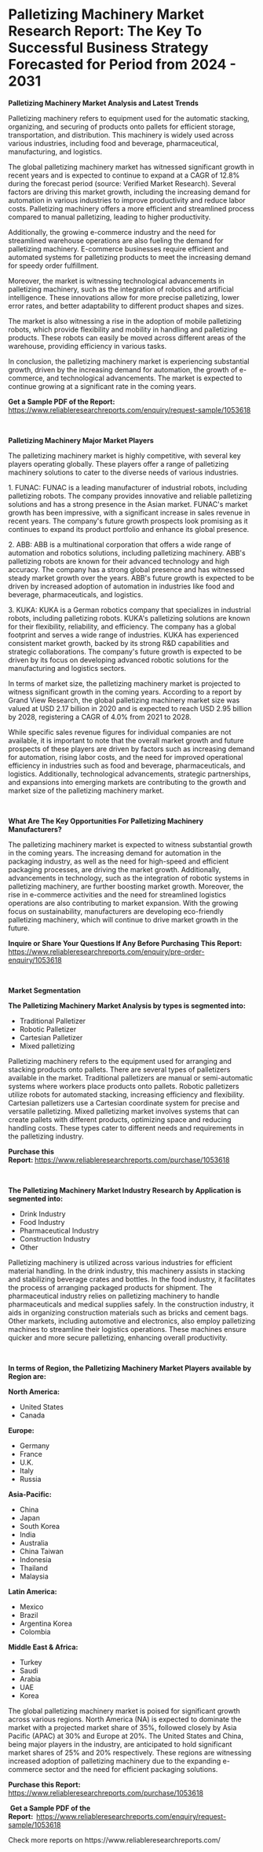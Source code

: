 <p><h1>Palletizing Machinery Market Research Report: The Key To Successful Business Strategy Forecasted for Period from 2024 - 2031</h1></p><p><strong>Palletizing Machinery Market Analysis and Latest Trends</strong></p>
<p><p>Palletizing machinery refers to equipment used for the automatic stacking, organizing, and securing of products onto pallets for efficient storage, transportation, and distribution. This machinery is widely used across various industries, including food and beverage, pharmaceutical, manufacturing, and logistics.</p><p>The global palletizing machinery market has witnessed significant growth in recent years and is expected to continue to expand at a CAGR of 12.8% during the forecast period (source: Verified Market Research). Several factors are driving this market growth, including the increasing demand for automation in various industries to improve productivity and reduce labor costs. Palletizing machinery offers a more efficient and streamlined process compared to manual palletizing, leading to higher productivity.</p><p>Additionally, the growing e-commerce industry and the need for streamlined warehouse operations are also fueling the demand for palletizing machinery. E-commerce businesses require efficient and automated systems for palletizing products to meet the increasing demand for speedy order fulfillment.</p><p>Moreover, the market is witnessing technological advancements in palletizing machinery, such as the integration of robotics and artificial intelligence. These innovations allow for more precise palletizing, lower error rates, and better adaptability to different product shapes and sizes.</p><p>The market is also witnessing a rise in the adoption of mobile palletizing robots, which provide flexibility and mobility in handling and palletizing products. These robots can easily be moved across different areas of the warehouse, providing efficiency in various tasks.</p><p>In conclusion, the palletizing machinery market is experiencing substantial growth, driven by the increasing demand for automation, the growth of e-commerce, and technological advancements. The market is expected to continue growing at a significant rate in the coming years.</p></p>
<p><strong>Get a Sample PDF of the Report:&nbsp;</strong> <a href="https://www.reliableresearchreports.com/enquiry/request-sample/1053618">https://www.reliableresearchreports.com/enquiry/request-sample/1053618</a></p>
<p>&nbsp;</p>
<p><strong>Palletizing Machinery Major Market Players</strong></p>
<p><p>The palletizing machinery market is highly competitive, with several key players operating globally. These players offer a range of palletizing machinery solutions to cater to the diverse needs of various industries.</p><p>1. FUNAC: FUNAC is a leading manufacturer of industrial robots, including palletizing robots. The company provides innovative and reliable palletizing solutions and has a strong presence in the Asian market. FUNAC's market growth has been impressive, with a significant increase in sales revenue in recent years. The company's future growth prospects look promising as it continues to expand its product portfolio and enhance its global presence.</p><p>2. ABB: ABB is a multinational corporation that offers a wide range of automation and robotics solutions, including palletizing machinery. ABB's palletizing robots are known for their advanced technology and high accuracy. The company has a strong global presence and has witnessed steady market growth over the years. ABB's future growth is expected to be driven by increased adoption of automation in industries like food and beverage, pharmaceuticals, and logistics.</p><p>3. KUKA: KUKA is a German robotics company that specializes in industrial robots, including palletizing robots. KUKA's palletizing solutions are known for their flexibility, reliability, and efficiency. The company has a global footprint and serves a wide range of industries. KUKA has experienced consistent market growth, backed by its strong R&D capabilities and strategic collaborations. The company's future growth is expected to be driven by its focus on developing advanced robotic solutions for the manufacturing and logistics sectors.</p><p>In terms of market size, the palletizing machinery market is projected to witness significant growth in the coming years. According to a report by Grand View Research, the global palletizing machinery market size was valued at USD 2.17 billion in 2020 and is expected to reach USD 2.95 billion by 2028, registering a CAGR of 4.0% from 2021 to 2028.</p><p>While specific sales revenue figures for individual companies are not available, it is important to note that the overall market growth and future prospects of these players are driven by factors such as increasing demand for automation, rising labor costs, and the need for improved operational efficiency in industries such as food and beverage, pharmaceuticals, and logistics. Additionally, technological advancements, strategic partnerships, and expansions into emerging markets are contributing to the growth and market size of the palletizing machinery market.</p></p>
<p>&nbsp;</p>
<p><strong>What Are The Key Opportunities For Palletizing Machinery Manufacturers?</strong></p>
<p><p>The palletizing machinery market is expected to witness substantial growth in the coming years. The increasing demand for automation in the packaging industry, as well as the need for high-speed and efficient packaging processes, are driving the market growth. Additionally, advancements in technology, such as the integration of robotic systems in palletizing machinery, are further boosting market growth. Moreover, the rise in e-commerce activities and the need for streamlined logistics operations are also contributing to market expansion. With the growing focus on sustainability, manufacturers are developing eco-friendly palletizing machinery, which will continue to drive market growth in the future.</p></p>
<p><strong>Inquire or Share Your Questions If Any Before Purchasing This Report:</strong> <a href="https://www.reliableresearchreports.com/enquiry/pre-order-enquiry/1053618">https://www.reliableresearchreports.com/enquiry/pre-order-enquiry/1053618</a></p>
<p>&nbsp;</p>
<p><strong>Market Segmentation</strong></p>
<p><strong>The Palletizing Machinery Market Analysis by types is segmented into:</strong></p>
<p><ul><li>Traditional Palletizer</li><li>Robotic Palletizer</li><li>Cartesian Palletizer</li><li>Mixed palletizing</li></ul></p>
<p><p>Palletizing machinery refers to the equipment used for arranging and stacking products onto pallets. There are several types of palletizers available in the market. Traditional palletizers are manual or semi-automatic systems where workers place products onto pallets. Robotic palletizers utilize robots for automated stacking, increasing efficiency and flexibility. Cartesian palletizers use a Cartesian coordinate system for precise and versatile palletizing. Mixed palletizing market involves systems that can create pallets with different products, optimizing space and reducing handling costs. These types cater to different needs and requirements in the palletizing industry.</p></p>
<p><strong>Purchase this Report:&nbsp;</strong><a href="https://www.reliableresearchreports.com/purchase/1053618">https://www.reliableresearchreports.com/purchase/1053618</a></p>
<p>&nbsp;</p>
<p><strong>The Palletizing Machinery Market Industry Research by Application is segmented into:</strong></p>
<p><ul><li>Drink Industry</li><li>Food Industry</li><li>Pharmaceutical Industry</li><li>Construction Industry</li><li>Other</li></ul></p>
<p><p>Palletizing machinery is utilized across various industries for efficient material handling. In the drink industry, this machinery assists in stacking and stabilizing beverage crates and bottles. In the food industry, it facilitates the process of arranging packaged products for shipment. The pharmaceutical industry relies on palletizing machinery to handle pharmaceuticals and medical supplies safely. In the construction industry, it aids in organizing construction materials such as bricks and cement bags. Other markets, including automotive and electronics, also employ palletizing machines to streamline their logistics operations. These machines ensure quicker and more secure palletizing, enhancing overall productivity.</p></p>
<p>&nbsp;</p>
<p><strong>In terms of Region, the Palletizing Machinery Market Players available by Region are:</strong></p>
<p>
    <p> <strong> North America: </strong>
        <ul>
            <li>United States</li>
            <li>Canada</li>
        </ul>
        </p> 
    <p> <strong> Europe: </strong>
        <ul>
            <li>Germany</li>
            <li>France</li>
            <li>U.K.</li>
            <li>Italy</li>
            <li>Russia</li>
        </ul>
        </p> 
    <p> <strong> Asia-Pacific: </strong>
        <ul>
            <li>China</li>
            <li>Japan</li>
            <li>South Korea</li>
            <li>India</li>
            <li>Australia</li>
            <li>China Taiwan</li>
            <li>Indonesia</li>
            <li>Thailand</li>
            <li>Malaysia</li>
        </ul>
        </p> 
    <p> <strong> Latin America: </strong>
        <ul>
            <li>Mexico</li>
            <li>Brazil</li>
            <li>Argentina Korea</li>
            <li>Colombia</li>
        </ul>
        </p> 
    <p> <strong> Middle East & Africa: </strong>
        <ul>
            <li>Turkey</li>
            <li>Saudi</li>
            <li>Arabia</li>
            <li>UAE</li>
            <li>Korea</li>
        </ul>
    </p>
    </p>
<p><p>The global palletizing machinery market is poised for significant growth across various regions. North America (NA) is expected to dominate the market with a projected market share of 35%, followed closely by Asia Pacific (APAC) at 30% and Europe at 20%. The United States and China, being major players in the industry, are anticipated to hold significant market shares of 25% and 20% respectively. These regions are witnessing increased adoption of palletizing machinery due to the expanding e-commerce sector and the need for efficient packaging solutions.</p></p>
<p><strong>Purchase this Report: </strong><a href="https://www.reliableresearchreports.com/purchase/1053618">https://www.reliableresearchreports.com/purchase/1053618</a></p>
<p>&nbsp;<strong>Get a Sample PDF of the Report:&nbsp;&nbsp;</strong><a href="https://www.reliableresearchreports.com/enquiry/request-sample/1053618">https://www.reliableresearchreports.com/enquiry/request-sample/1053618</a></p>
<p><strong></strong></p>
<p>Check more reports on https://www.reliableresearchreports.com/</p>